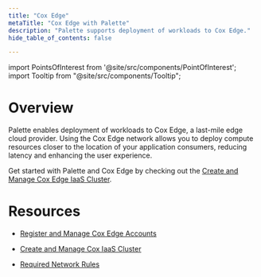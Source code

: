 ```yaml
---
title: "Cox Edge"
metaTitle: "Cox Edge with Palette"
description: "Palette supports deployment of workloads to Cox Edge."
hide_table_of_contents: false

---
```





import PointsOfInterest from '@site/src/components/PointOfInterest';
import Tooltip from "@site/src/components/Tooltip";

# Overview

Palette enables deployment of workloads to Cox Edge, a last-mile edge cloud provider. Using the Cox Edge network allows you to deploy compute resources closer to the location of your application consumers, reducing latency and enhancing the user experience. 

Get started with Palette and Cox Edge by checking out the [Create and Manage Cox Edge IaaS Cluster](/clusters/public-cloud/cox-edge/create-cox-cluster).



# Resources

- [Register and Manage Cox Edge Accounts](/clusters/public-cloud/cox-edge/add-cox-edge-accounts)

- [Create and Manage Cox IaaS Cluster](/clusters/public-cloud/cox-edge/create-cox-cluster)

- [Required Network Rules](/clusters/public-cloud/cox-edge/network-rules)
